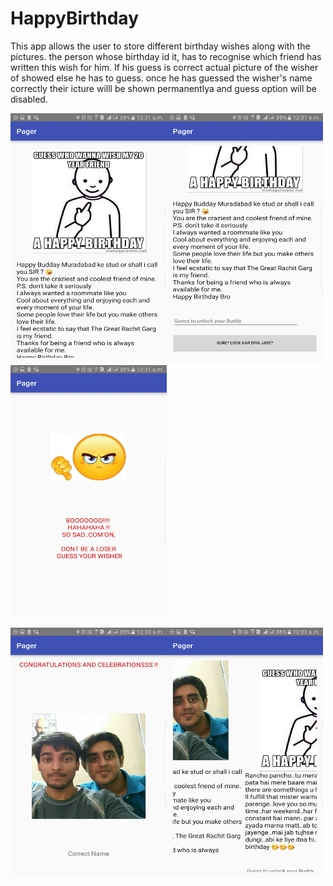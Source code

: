 # HappyBirthday
This app allows the user to store different birthday wishes along with the pictures. the person whose birthday id it, has to recognise which friend has written this wish for him. If his guess is correct actual picture of the wisher of showed else he has to guess. once he has guessed the wisher's name correctly their icture willl be shown permanentlya and guess option will be disabled.

 <img src = "https://github.com/aarushig14/GuessWho/blob/master/guessWhoScreenshot/unnamed%20(13).png" width = "250px" height = " 400px"><img src = "https://github.com/aarushig14/GuessWho/blob/master/guessWhoScreenshot/unnamed%20(14).png" width = "250px" height = " 400px"><img src = "https://github.com/aarushig14/GuessWho/blob/master/guessWhoScreenshot/unnamed%20(15).png" width = "250px" height = " 400px">
 <br><br>
 <img src = "https://github.com/aarushig14/GuessWho/blob/master/guessWhoScreenshot/unnamed%20(16).png" width = "250px" height = " 400px"><img src = "https://github.com/aarushig14/GuessWho/blob/master/guessWhoScreenshot/unnamed%20(17).png" width = "250px" height = " 400px">
